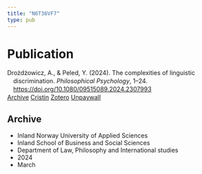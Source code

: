 ```yaml
---
title: "N6T36VF7"
type: pub
---
```

<h1>Publication</h1>
<article id="csl-bib-container-N6T36VF7" class="csl-bib-container">
  <div class="csl-bib-body" style="line-height: 1.35; padding-left: 1em; text-indent:-1em;">
  <div class="csl-entry">Dro&#x17C;d&#x17C;owicz, A., &amp; Peled, Y. (2024). The complexities of linguistic discrimination. <i>Philosophical Psychology</i>, 1&#x2013;24. <a href="https://doi.org/10.1080/09515089.2024.2307993">https://doi.org/10.1080/09515089.2024.2307993</a></div>
</div>
  <div class="csl-bib-buttons">
    <a href="#taxonomy-article-N6T36VF7" class="csl-bib-button">Archive</a>
    <a href="https://app.cristin.no/results/show.jsf?id=2253911" alt="Cristin URL" class="csl-bib-button">Cristin</a>
    <a href="http://zotero.org/groups/5402882/items/N6T36VF7" alt="Zotero URL" class="csl-bib-button">Zotero</a>
    <a href="https://www.tandfonline.com/doi/pdf/10.1080/09515089.2024.2307993?needAccess=true" class="csl-bib-button">Unpaywall</a>
  </div>
  <div id="csl-bib-meta-container-N6T36VF7"></div>
</article>
<div id="csl-bib-meta-N6T36VF7" class="csl-bib-meta">
  <article id="taxonomy-article-N6T36VF7" class="taxonomy-article">
    <h1>Archive</h1>
    <ul>
      <li>Inland Norway University of Applied Sciences</li>
      <li>Inland School of Business and Social Sciences</li>
      <li>Department of Law, Philosophy and International studies</li>
      <li>2024</li>
      <li>March</li>
    </ul>
  </article>
</div>

